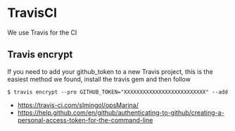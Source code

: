 # TravisCI
We use Travis for the CI

## Travis encrypt
If you need to add your github_token to a new Travis project, this is the easiest method we found, install the travis gem and then follow

```
$ travis encrypt --pro GITHUB_TOKEN="XXXXXXXXXXXXXXXXXXXXXXXXXX" --add
```
- https://travis-ci.com/slmingol/opsMarina/
- https://help.github.com/en/github/authenticating-to-github/creating-a-personal-access-token-for-the-command-line
